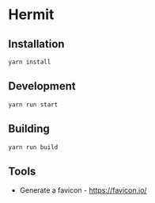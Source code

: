 # Hermit

## Installation

```
yarn install
```

## Development

```
yarn run start
```

## Building

```
yarn run build
```

## Tools

- Generate a favicon - https://favicon.io/
